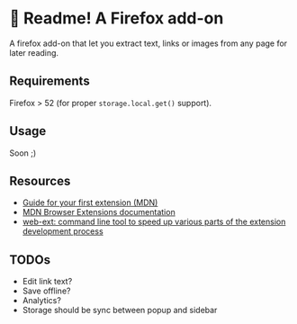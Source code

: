 # 🦊 Readme! A Firefox add-on

A firefox add-on that let you extract text, links or images from any page for later reading.

## Requirements

Firefox > 52 (for proper `storage.local.get()` support).

## Usage

Soon ;)

## Resources

- [Guide for your first extension (MDN)](https://developer.mozilla.org/en-US/docs/Mozilla/Add-ons/WebExtensions/Your_first_WebExtension)
- [MDN Browser Extensions documentation](https://developer.mozilla.org/en-US/docs/Mozilla/Add-ons/WebExtensions)
- [web-ext: command line tool to speed up various parts of the extension development process](https://extensionworkshop.com/documentation/develop/getting-started-with-web-ext/)

## TODOs

- Edit link text?
- Save offline?
- Analytics?
- Storage should be sync between popup and sidebar
